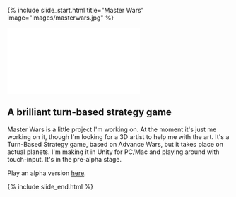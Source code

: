 {% include slide_start.html title="Master Wars" image="images/masterwars.jpg" %}

<div class="scale_16_9"><iframe src="//player.vimeo.com/video/86780900?title=0&amp;byline=0&amp;portrait=0" frameborder="0" webkitallowfullscreen mozallowfullscreen allowfullscreen></iframe></div>

## A brilliant turn-based strategy game

Master Wars is a little project I'm working on. At the moment it's just me working on it, though I'm looking for a 3D artist to help me with the art. It's a Turn-Based Strategy game, based on Advance Wars, but it takes place on actual planets. I'm making it in Unity for PC/Mac and playing around with touch-input. It's in the pre-alpha stage.

Play an alpha version [here](masterwars/).


{% include slide_end.html %}
